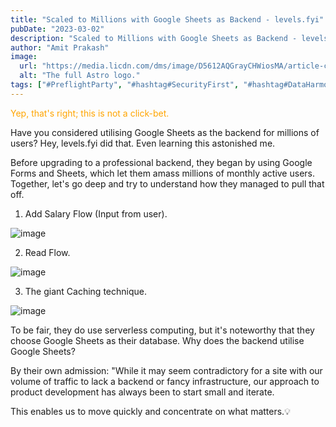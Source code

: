 ```yaml
---
title: "Scaled to Millions with Google Sheets as Backend - levels.fyi"
pubDate: "2023-03-02"
description: "Scaled to Millions with Google Sheets as Backend - levels.fyi"
author: "Amit Prakash"
image:
  url: "https://media.licdn.com/dms/image/D5612AQGrayCHWiosMA/article-cover_image-shrink_720_1280/0/1698432612831?e=1713398400&v=beta&t=CtGMhhrqzvKZf3r0VPykz0wmhby_FagOE5YIjieDEEQ"
  alt: "The full Astro logo."
tags: ["#PreflightParty", "#hashtag#SecurityFirst", "#hashtag#DataHarmony", "#hashtag#NoMoreWebWalls"]
---
```


<span style="color:orange">Yep, that's right; this is not a click-bet.</span>

Have you considered utilising Google Sheets as the backend for millions of users? Hey, levels.fyi did that. Even learning this astonished me.

Before upgrading to a professional backend, they began by using Google Forms and Sheets, which let them amass millions of monthly active users.
Together, let's go deep and try to understand how they managed to pull that off.

1. Add Salary Flow (Input from user).

![image](https://media.licdn.com/dms/image/D5612AQGvhxUtLVpV1A/article-inline_image-shrink_1500_2232/0/1677775011246?e=1713398400&v=beta&t=MDuOEkqf9VKVyqcQZK_pEDTM87pA0LJXG3xcB-HF4yI)

2. Read Flow.

![image](https://media.licdn.com/dms/image/D5612AQFUodFHKWlwow/article-inline_image-shrink_1500_2232/0/1677775076551?e=1713398400&v=beta&t=ac8jPQOIn55sx97_-L8R9-1kH5HPMUqwSjCxeE1suoA)

3. The giant Caching technique.

![image](https://media.licdn.com/dms/image/D5612AQEq3qb8W_hCCg/article-inline_image-shrink_1500_2232/0/1677775131705?e=1713398400&v=beta&t=k7y1QaVe6pMNBh8PVwWzu0L47Nr4oad3-C9Fj4UNnyI)

To be fair, they do use serverless computing, but it's noteworthy that they choose Google Sheets as their database.
Why does the backend utilise Google Sheets? 

By their own admission: "While it may seem contradictory for a site with our volume of traffic to lack a backend or fancy infrastructure, our approach to product development has always been to start small and iterate.

This enables us to move quickly and concentrate on what matters.💡
